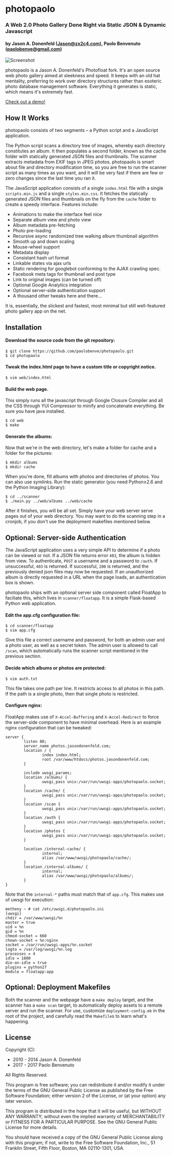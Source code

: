 # photopaolo
### A Web 2.0 Photo Gallery Done Right via Static JSON & Dynamic Javascript
#### by Jason A. Donenfeld (<Jason@zx2c4.com>), Paolo Benvenuto (<paolobenve@gmail.com>)

![Screenshot](screenshot.jpg)

photopaolo is a Jason A. Donenfeld's Photofloat fork. It's an open source web photo gallery aimed at sleekness and speed. It keeps with an old hat mentality, preferring to work over directory structures rather than esoteric photo database management software. Everything it generates is static, which means it's extremely fast.

[Check out a demo!](http://photos.jasondonenfeld.com/#santa_fe_and_telluride_8.19.10-8.27.10/western_202.jpg)

## How It Works

photopaolo consists of two segments – a Python script and a JavaScript application.

The Python script scans a directory tree of images, whereby each directory constitutes an album. It then populates a second folder, known as the cache folder with statically generated JSON files and thumbnails. The scanner extracts metadata from EXIF tags in JPEG photos. photopaolo is smart about file and directory modification time, so you are free to run the scanner script as many times as you want, and it will be very fast if there are few or zero changes since the last time you ran it.

The JavaScript application consists of a single `index.html` file with a single `scripts.min.js` and a single `styles.min.css`. It fetches the statically generated JSON files and thumbnails on the fly from the `cache` folder to create a speedy interface. Features include:

* Animations to make the interface feel nice
* Separate album view and photo view
* Album metadata pre-fetching
* Photo pre-loading
* Recursive async randomized tree walking album thumbnail algorithm
* Smooth up and down scaling
* Mouse-wheel support
* Metadata display
* Consistant hash url format
* Linkable states via ajax urls
* Static rendering for googlebot conforming to the AJAX crawling spec.
* Facebook meta tags for thumbnail and post type
* Link to original images (can be turned off)
* Optional Google Analytics integration
* Optional server-side authentication support
* A thousand other tweaks here and there...

It is, essentially, the slickest and fastest, most minimal but still well-featured photo gallery app on the net.

## Installation

#### Download the source code from the git repository:

    $ git clone https://github.com/paolobenve/photopaolo.git
    $ cd photopaolo

#### Tweak the index.html page to have a custom title or copyright notice.

    $ vim web/index.html

#### Build the web page.

This simply runs all the javascript through Google Closure Compiler and all the CSS through YUI Compressor to minify and concatenate everything. Be sure you have java installed.

    $ cd web
    $ make

#### Generate the albums:

Now that we're in the web directory, let's make a folder for cache and a folder for the pictures:

    $ mkdir albums
    $ mkdir cache

When you're done, fill albums with photos and directories of photos. You can also use symlinks. Run the static generator (you need Python≥2.6 and the Python Imaging Library):

    $ cd ../scanner
    $ ./main.py ../web/albums ../web/cache

After it finishes, you will be all set. Simply have your web server serve pages out of your web directory. You may want to do the scanning step in a cronjob, if you don't use the deployment makefiles mentioned below.

## Optional: Server-side Authentication

The JavaScript application uses a very simple API to determine if a photo can be viewed or not. If a JSON file returns error `403`, the album is hidden from view. To authenticate, `POST` a username and a password to `/auth`. If unsuccessful, `403` is returned. If successful, `200` is returned, and the previously denied json files may now be requested. If an unauthorized album is directly requested in a URL when the page loads, an authentication box is shown.

photopaolo ships with an optional server side component called FloatApp to faciliate this, which lives in `scanner/floatapp`. It is a simple Flask-based Python web application.

#### Edit the app.cfg configuration file:

    $ cd scanner/floatapp
    $ vim app.cfg

Give this file a correct username and password, for both an admin user and a photo user, as well as a secret token. The admin user is allowed to call `/scan`, which automatically runs the scanner script mentioned in the previous section.

#### Decide which albums or photos are protected:

    $ vim auth.txt

This file takes one path per line. It restricts access to all photos in this path. If the path is a single photo, then that single photo is restricted.

#### Configure nginx:

FloatApp makes use of `X-Accel-Buffering` and `X-Accel-Redirect` to force the server-side component to have minimal overhead. Here is an example nginx configuration that can be tweaked:

    server {                                                                                                               
            listen 80;                                                                                                     
            server_name photos.jasondonenfeld.com;                                                                         
            location / {
                    index index.html;
                    root /var/www/htdocs/photos.jasondonenfeld.com;
            }
    
            include uwsgi_params;
            location /albums/ {
                    uwsgi_pass unix:/var/run/uwsgi-apps/photopaolo.socket;
            }
            location /cache/ {
                    uwsgi_pass unix:/var/run/uwsgi-apps/photopaolo.socket;
            }
            location /scan {
                    uwsgi_pass unix:/var/run/uwsgi-apps/photopaolo.socket;
            }
            location /auth {
                    uwsgi_pass unix:/var/run/uwsgi-apps/photopaolo.socket;
            }
            location /photos {
                    uwsgi_pass unix:/var/run/uwsgi-apps/photopaolo.socket;
            }
    
            location /internal-cache/ {
                    internal;
                    alias /var/www/uwsgi/photopaolo/cache/;
            }
            location /internal-albums/ {
                    internal;
                    alias /var/www/uwsgi/photopaolo/albums/;
            }
    }

Note that the `internal-*` paths must match that of `app.cfg`. This makes use of uwsgi for execution:

    metheny ~ # cat /etc/uwsgi.d/photopaolo.ini 
    [uwsgi]
    chdir = /var/www/uwsgi/%n
    master = true
    uid = %n
    gid = %n
    chmod-socket = 660
    chown-socket = %n:nginx
    socket = /var/run/uwsgi-apps/%n.socket
    logto = /var/log/uwsgi/%n.log
    processes = 4
    idle = 1800
    die-on-idle = true
    plugins = python27
    module = floatapp:app

## Optional: Deployment Makefiles

Both the scanner and the webpage have a `make deploy` target, and the scanner has a `make scan` target, to automatically deploy assets to a remote server and run the scanner. For use, customize `deployment-config.mk` in the root of the project, and carefully read the `Makefile`s to learn what's happening.

## License

Copyright (C):
* 2010 - 2014 Jason A. Donenfeld
* 2017 - 2017 Paolo Benvenuto

All Rights Reserved.

This program is free software; you can redistribute it and/or
modify it under the terms of the GNU General Public License
as published by the Free Software Foundation; either version 2
of the License, or (at your option) any later version.

This program is distributed in the hope that it will be useful,
but WITHOUT ANY WARRANTY; without even the implied warranty of
MERCHANTABILITY or FITNESS FOR A PARTICULAR PURPOSE.  See the
GNU General Public License for more details.

You should have received a copy of the GNU General Public License
along with this program; if not, write to the Free Software
Foundation, Inc., 51 Franklin Street, Fifth Floor, Boston, MA  02110-1301, USA.
